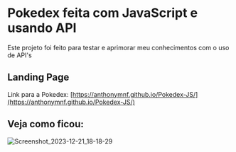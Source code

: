 # Pokedex feita com JavaScript e usando API

Este projeto foi feito para testar e aprimorar meu conhecimentos com o uso de API's 

## Landing Page

Link para a Pokedex: [https://anthonymnf.github.io/Pokedex-JS/](https://anthonymnf.github.io/Pokedex-JS/)


## Veja como ficou: 

![Screenshot_2023-12-21_18-18-29](https://github.com/anthonymnf/Pokedex-JS/assets/115318191/fe2f0a37-aa7a-45e3-8766-0374c29515a6)


